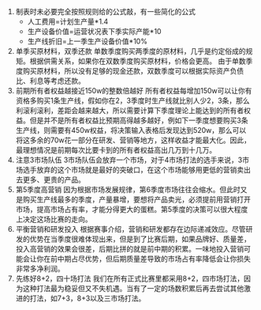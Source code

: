 1. 制表时未必要完全按照规则给的公式敲，有一些简化的公式
   + 人工费用=计划生产量*1.4
   + 生产设备价值=运营状况表下季实际产能*10
   + 生产线折旧=上一季生产设备价值*10%
2. 单季买原材料，双季还款
   单数季度购买两季度的原材料，几乎是约定俗成的规矩。根据供需关系，如果你在双数季度购买原材料，价格会更高。
   由于单数季度购买原材料，所以没有足够的现金还款，双数季度可以根据实际资产负债比、利息等考虑还款。
3. 前期所有者权益越接近150w的整数倍越好
   所有者权益每增加150w可以让你有资格多购买1条生产线，假如你在2，3季度时生产线就比别人少2，3条，那么利滚利滚利，差距会越来越大，所以需要计算下季度理论上能达到的所有者权益。但是并不是所有者权益比预期高得越多越好，例如下一季度想要购买3条生产线，则需要有450w权益，将决策输入表格后发现达到520w，那么可以将这多余的70w花一部分在研发、营销等地方，这样收益才能最大化。因此，最理想情况是前期每次比要卡到的所有者权益高出几万到十几万。
4. 注意3市场队伍
   3市场队伍会放弃一个市场，对于4市场打法的选手来说，3市场选手放弃的这个市场就是最好的突破口，在这个市场能够用更低的营销卖出去更多、更贵的产品。
5. 第5季度高营销
   因为根据市场发展规律，第6季度市场往往会缩水。但此时又是购买生产线最多的季度，产量暴增，要想将产品卖光，必须提前用营销打开市场，提高市场占有率，才能分得更大的蛋糕。第5季度的决策可以很大程度上决定这场比赛的走向。
6. 平衡营销和研发投入
   根据赛事介绍，营销和研发都存在边际递减效应。尽管研发的优势在当季度很难体现出来，但是到了比赛后期，如果品牌好、质量差，投入高营销的效果会很差，后期比拼的就是前中期的积累。一味地投入营销可能会让你在前中期占尽优势，但后期质量差导致的市场占有率降低会让你损失非常多净利润。
7. 先练好8+2，四十场打法
   我们在所有正式比赛里都采用8+2，四市场打法，因为这种打法最为稳妥但又不失机遇。当有了一定的场数积累后再去尝试其他激进的打法，如7+3，8+3以及三市场打法。
